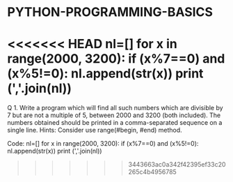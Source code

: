 # PYTHON-PROGRAMMING-BASICS

<<<<<<< HEAD
nl=[]
for x in range(2000, 3200):
    if (x%7==0) and (x%5!=0):
        nl.append(str(x))
print (','.join(nl))
=======
Q 1. Write a program which will find all such numbers which are divisible by 7 but are not a multiple of 5, between 2000 and 3200 (both included). The numbers obtained should        be printed in a comma-separated sequence on a single line.
     Hints: Consider use range(#begin, #end) method.

Code: 
nl=[]
for x in range(2000, 3200):
    if (x%7==0) and (x%5!=0):
        nl.append(str(x))
print (','.join(nl))
>>>>>>> 3443663ac0a342f42395ef33c20265c4b4956785
